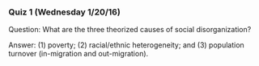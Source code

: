 ### Quiz 1 (Wednesday 1/20/16)

Question: What are the three theorized causes of social disorganization?

Answer: (1) poverty; (2) racial/ethnic heterogeneity; and (3) population 
turnover (in-migration and out-migration).
